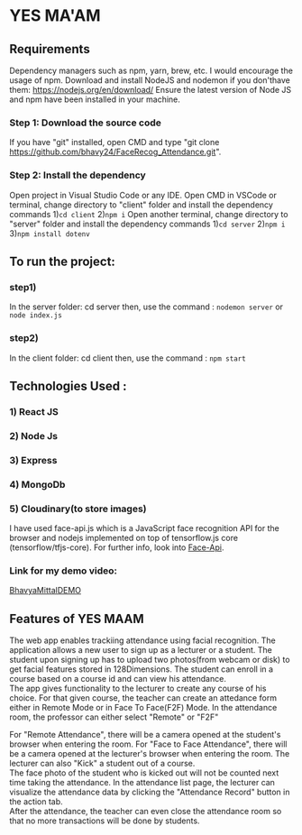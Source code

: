 # YES MA'AM 

## Requirements
Dependency managers such as npm, yarn, brew, etc.
I would encourage the usage of npm.
Download and install NodeJS and nodemon if you don'thave them: https://nodejs.org/en/download/
Ensure the latest version of Node JS and npm have been installed in your machine.

### Step 1: Download the source code
If you have "git" installed, open CMD and type "git clone https://github.com/bhavy24/FaceRecog_Attendance.git".
### Step 2: Install the dependency
Open project in Visual Studio Code or any IDE.
Open CMD in VSCode or terminal, change directory to "client" folder and install the dependency 
commands 
1)`cd client`
2)`npm i`
Open another terminal, change directory to "server" folder and install the dependency 
commands 
1)`cd server` 
2)`npm i`
3)`npm install dotenv`

## To run the project:
### step1)
In the server folder: cd server
then, use the command : `nodemon server` or `node index.js`

### step2)
In the client folder: cd client
then, use the command : `npm start`

## Technologies Used : 
### 1) React JS
### 2) Node Js
### 3) Express
### 4) MongoDb
### 5) Cloudinary(to store images)

I have used face-api.js which is a JavaScript face recognition API for the browser and nodejs implemented on top of tensorflow.js core (tensorflow/tfjs-core).
For further info, look into
[Face-Api](https://github.com/justadudewhohacks/face-api.js/).

### Link for my demo video:
[BhavyaMittalDEMO](https://drive.google.com/file/d/1sRZLriNq9k7xJf6kF1h5mUwfqoL1WZXv/view?usp=sharing)

## Features of YES MAAM
The web app enables trackiing attendance using facial recognition. The application allows a new user to sign up as a lecturer or a student. The student upon signing up has to upload two photos(from webcam or disk) to get facial features stored in 128Dimensions. 
The student can enroll in a course based on a course id and can view his attendance. <br>The app gives functionality to the lecturer to create any course of his choice. For that given course, the teacher can create an attedance form either in Remote Mode or 
in Face To Face(F2F) Mode. In the attendance room, the professor can either  select "Remote" or "F2F"<br>

For "Remote Attendance", there will be a camera opened at the student's browser when entering the room. 
For "Face to Face Attendance", there will be a camera opened at the lecturer's browser when entering the room.
The lecturer can also "Kick" a student out of a course.<br>
The face photo of the student who is kicked out will not be counted next time taking the attendance.
In the attendance list page, the lecturer can visualize the attendance data by clicking the "Attendance Record" button in the action tab.<br>
After the attendance, the teacher can even close the attendance room so that no more transactions will be done by students.






